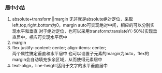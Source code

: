 ### 居中小结
1. absolute+transform||margin
   无非就是absolute绝对定位，采取left,top,right,bottom为0，margin auto可实现绝对中间，相应的可以分别实现水平和垂直
   对于绝对定位，也可以采用transform:translateY(-50%)实现垂直居中，相应可实现水平居中
2. margin
3. flex
    justify-content: center;
    align-items: center;  
    两个属性搞定垂直和水平居中
   也可以设置子元素的margin为auto，flex的margin会自动填充多余区域，从而使得元素居中
4. text-align，line-height适用于文字的水平垂直居中
